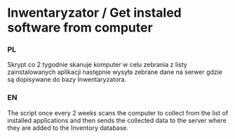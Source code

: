 # Inwentaryzator / Get instaled software from computer

### PL ### 
Skrypt co 2 tygodnie skanuje komputer w celu zebrania z listy zainstalowanych aplikacji następnie wysyła zebrane dane na serwer gdzie są dopisywane do bazy Inwentaryzatora. 


### EN ### 
The script once every 2 weeks scans the computer to collect from the list of installed applications and then sends the collected data to the server where they are added to the Inventory database.
